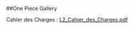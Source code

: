 ##One Piece Gallery

Cahier des Charges : [L2_Cahier_des_Charges.pdf](https://github.com/Aslan-Taleb/One-Piece-Gallery/files/8543541/L2_Cahier_des_Charges.pdf)

